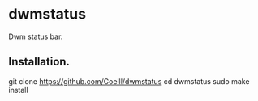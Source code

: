 # dwmstatus
Dwm status bar.

Installation.
-------------

git clone https://github.com/Coelll/dwmstatus
cd dwmstatus
sudo make install
